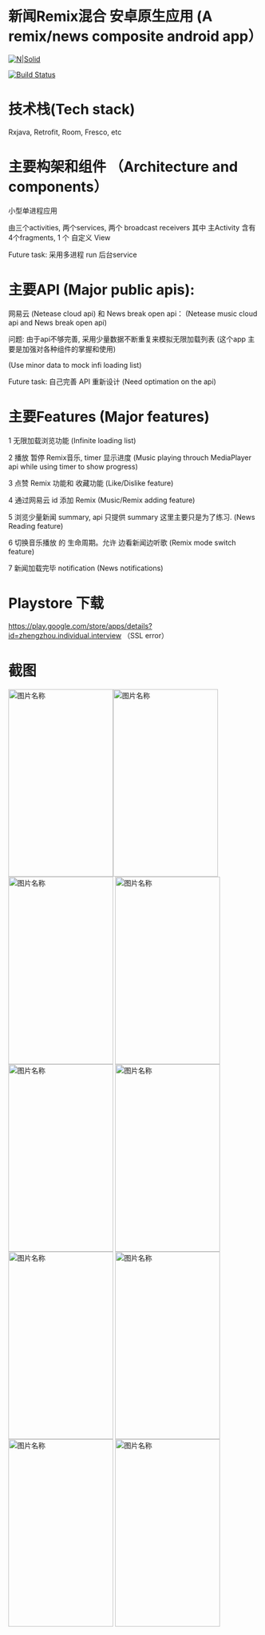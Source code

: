 # 新闻Remix混合 安卓原生应用 (A remix/news composite android app）

[![N|Solid](https://cldup.com/dTxpPi9lDf.thumb.png)](https://nodesource.com/products/nsolid)

[![Build Status](https://travis-ci.org/joemccann/dillinger.svg?branch=master)](https://travis-ci.org/joemccann/dillinger)

# 技术栈(Tech stack)

Rxjava, Retrofit, Room, Fresco, etc

# 主要构架和组件 （Architecture and components）

小型单进程应用

由三个activities, 两个services, 两个 broadcast receivers 其中 主Activity 含有4个fragments, 1 个 自定义 View

Future task: 采用多进程 run 后台service

# 主要API (Major public apis): 

网易云 (Netease cloud api) 和 News break open api： (Netease music cloud api and News break open api)


问题: 由于api不够完善, 采用少量数据不断重复来模拟无限加载列表 (这个app 主要是加强对各种组件的掌握和使用)

(Use minor data to mock infi loading list)


Future task: 自己完善 API 重新设计   (Need optimation on the api)

# 主要Features (Major features)

1 无限加载浏览功能  (Infinite loading list)

2 播放 暂停 Remix音乐, timer 显示进度  (Music playing throuch MediaPlayer api while using timer to show progress)


3 点赞 Remix 功能和 收藏功能 (Like/Dislike feature)


4 通过网易云 id 添加 Remix (Music/Remix adding feature)


5 浏览少量新闻 summary, api 只提供 summary 这里主要只是为了练习. (News Reading feature)


6 切换音乐播放 的 生命周期。允许 边看新闻边听歌  (Remix mode switch feature)

7 新闻加载完毕 notification  (News notifications)

# Playstore 下载


https://play.google.com/store/apps/details?id=zhengzhou.individual.interview （SSL error）


# 截图

<img src="https://github.com/zhouz88/Playstore/blob/addFeature/images/Screenshot_1617341647.png" width = "210" height = "375" alt="图片名称" align=center /><img src="https://github.com/zhouz88/Playstore/blob/addFeature/images/Screenshot_1617340605.png" width = "210" height = "375" alt="图片名称" align=center />
<img src="https://github.com/zhouz88/Playstore/blob/addFeature/images/Screenshot_1617341796.png" width = "210" height = "375" alt="图片名称" align=center />
<img src="https://github.com/zhouz88/Playstore/blob/addFeature/images/Screenshot_1617341928.png" width = "210" height = "375" alt="图片名称" align=center />
<img src="https://github.com/zhouz88/Playstore/blob/addFeature/images/Screenshot_1617340619.png" width = "210" height = "375" alt="图片名称" align=center />
<img src="https://github.com/zhouz88/Playstore/blob/addFeature/images/Screenshot_1617340624.png" width = "210" height = "375" alt="图片名称" align=center />
<img src="https://github.com/zhouz88/Playstore/blob/addFeature/images/Screenshot_1617340629.png" width = "210" height = "375" alt="图片名称" align=center />
<img src="https://github.com/zhouz88/Playstore/blob/addFeature/images/Screenshot_1617340651.png" width = "210" height = "375" alt="图片名称" align=center />
<img src="https://github.com/zhouz88/Playstore/blob/addFeature/images/Screenshot_1617342042.png" width = "210" height = "375" alt="图片名称" align=center />
<img src="https://github.com/zhouz88/Playstore/blob/addFeature/images/Screenshot_1617342053.png" width = "210" height = "375" alt="图片名称" align=center />





